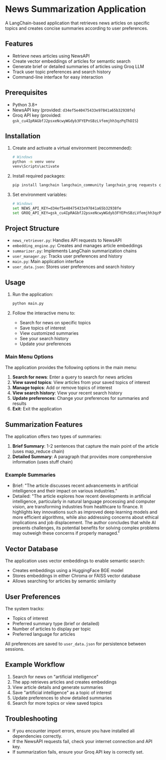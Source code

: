 # News Summarization Application

A LangChain-based application that retrieves news articles on specific topics and creates concise summaries according to user preferences.

## Features

- Retrieve news articles using NewsAPI
- Create vector embeddings of articles for semantic search
- Generate brief or detailed summaries of articles using Groq LLM
- Track user topic preferences and search history
- Command-line interface for easy interaction

## Prerequisites

- Python 3.8+
- NewsAPI key (provided: `d34ef5e40475433e97841a65b32938fe`)
- Groq API key (provided: `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`)

## Installation

1. Create and activate a virtual environment (recommended):
   ```bash
   # Windows
   python -m venv venv
   venv\Scripts\activate
   ```

2. Install required packages:
   ```bash
   pip install langchain langchain_community langchain_groq requests chromadb faiss-cpu sentence-transformers
   ```

3. Set environment variables:
   ```bash
   # Windows
   set NEWS_API_KEY=d34ef5e40475433e97841a65b32938fe
   set GROQ_API_KEY=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
   ```

## Project Structure

- `news_retriever.py`: Handles API requests to NewsAPI
- `embedding_engine.py`: Creates and manages article embeddings
- `summarizer.py`: Implements LangChain summarization chains
- `user_manager.py`: Tracks user preferences and history
- `main.py`: Main application interface
- `user_data.json`: Stores user preferences and search history

## Usage

1. Run the application:
   ```bash
   python main.py
   ```

2. Follow the interactive menu to:
   - Search for news on specific topics
   - Save topics of interest
   - View customized summaries
   - See your search history
   - Update your preferences

### Main Menu Options

The application provides the following options in the main menu:

1. **Search for news**: Enter a query to search for news articles
2. **View saved topics**: View articles from your saved topics of interest
3. **Manage topics**: Add or remove topics of interest
4. **View search history**: View your recent search history
5. **Update preferences**: Change your preferences for summaries and results
6. **Exit**: Exit the application

## Summarization Features

The application offers two types of summaries:

1. **Brief Summary**: 1-2 sentences that capture the main point of the article (uses map_reduce chain)
2. **Detailed Summary**: A paragraph that provides more comprehensive information (uses stuff chain)

### Example Summaries

- Brief: "The article discusses recent advancements in artificial intelligence and their impact on various industries."
- Detailed: "The article explores how recent developments in artificial intelligence, particularly in natural language processing and computer vision, are transforming industries from healthcare to finance. It highlights key innovations such as improved deep learning models and more efficient algorithms, while also addressing concerns about ethical implications and job displacement. The author concludes that while AI presents challenges, its potential benefits for solving complex problems may outweigh these concerns if properly managed."

## Vector Database

The application uses vector embeddings to enable semantic search:

- Creates embeddings using a HuggingFace BGE model
- Stores embeddings in either Chroma or FAISS vector database
- Allows searching for articles by semantic similarity

## User Preferences

The system tracks:

- Topics of interest
- Preferred summary type (brief or detailed)
- Number of articles to display per topic
- Preferred language for articles

All preferences are saved to `user_data.json` for persistence between sessions.

## Example Workflow

1. Search for news on "artificial intelligence"
2. The app retrieves articles and creates embeddings
3. View article details and generate summaries
4. Save "artificial intelligence" as a topic of interest
5. Update preferences to show detailed summaries
6. Search for more topics or view saved topics

## Troubleshooting

- If you encounter import errors, ensure you have installed all dependencies correctly.
- If the NewsAPI requests fail, check your internet connection and API key.
- If summarization fails, ensure your Groq API key is correctly set.

